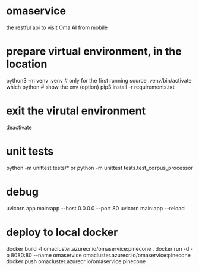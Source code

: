 # omaservice
the restful api to visit Oma AI from mobile


# prepare virtual environment, in the location
python3 -m venv .venv # only for the first running
source .venv/bin/activate
which python # show the env (option)
pip3 install -r requirements.txt

# exit the virutal environment
deactivate

# unit tests
python -m unittest tests/*
or 
python -m unittest tests.test_corpus_processor

# debug
uvicorn app.main:app --host 0.0.0.0 --port 80
uvicorn main:app --reload
# deploy to local docker
docker build -t omacluster.azurecr.io/omaservice:pinecone .
docker run -d -p 8080:80 --name omaservice omacluster.azurecr.io/omaservice:pinecone
docker push omacluster.azurecr.io/omaservice:pinecone